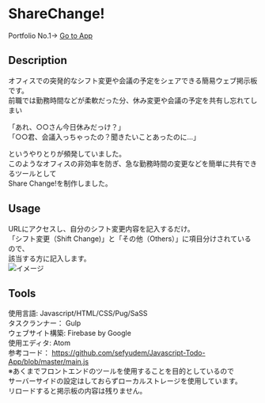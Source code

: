 # ShareChange!
Portfolio No.1→ [Go to App](https://sharechange-7bb88.web.app)

## Description
オフィスでの突発的なシフト変更や会議の予定をシェアできる簡易ウェブ掲示板です。  
前職では勤務時間などが柔軟だった分、休み変更や会議の予定を共有し忘れてしまい  

「あれ、○○さん今日休みだっけ？」  
「○○君、会議入っちゃったの？聞きたいことあったのに…」  

というやりとりが頻発していました。  
このようなオフィスの非効率を防ぎ、急な勤務時間の変更などを簡単に共有できるツールとして  
Share Change!を制作しました。  

## Usage
URLにアクセスし、自分のシフト変更内容を記入するだけ。  
「シフト変更（Shift Change)」と「その他（Others）」に項目分けされているので、  
該当する方に記入します。  
![イメージ](https://user-images.githubusercontent.com/65016438/99898080-216db100-2ce2-11eb-9314-4440b5f5295b.GIF)

## Tools
使用言語: Javascript/HTML/CSS/Pug/SaSS  
タスクランナー： Gulp  
ウェブサイト構築: Firebase by Google  
使用エディタ: Atom  
参考コード： https://github.com/sefyudem/Javascript-Todo-App/blob/master/main.js  
※あくまでフロントエンドのツールを使用することを目的としているので  
サーバーサイドの設定はしておらずローカルストレージを使用しています。  
リロードすると掲示板の内容は残りません。
